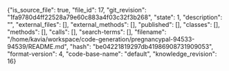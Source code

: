 {"is_source_file": true, "file_id": 17, "git_revision": "1fa9780d4ff22528a79e60c883a4f03c32f3b268", "state": 1, "description": "", "external_files": [], "external_methods": [], "published": [], "classes": [], "methods": [], "calls": [], "search-terms": [], "filename": "/home/kavia/workspace/code-generation/pregnancypal-94533-94539/README.md", "hash": "be04221819297db41986908731909053", "format-version": 4, "code-base-name": "default", "knowledge_revision": 16}